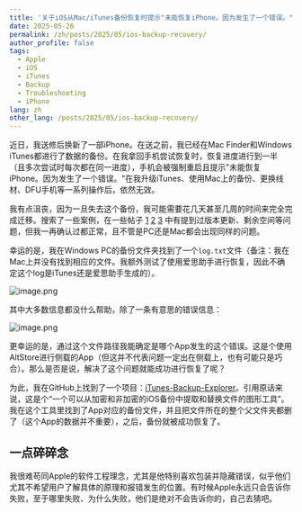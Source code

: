 ```yaml
---
title: '关于iOS从Mac/iTunes备份恢复时提示"未能恢复iPhone。因为发生了一个错误。"的解决方案'
date: 2025-05-26
permalink: /zh/posts/2025/05/ios-backup-recovery/
author_profile: false
tags:
  - Apple
  - iOS
  - iTunes
  - Backup
  - Troubleshooting
  - iPhone
lang: zh
other_lang: /posts/2025/05/ios-backup-recovery/
---
```

近日，我送修后换新了一部iPhone。在送之前，我已经在Mac Finder和Windows iTunes都进行了数据的备份。在我拿回手机尝试恢复时，恢复进度进行到一半（且多次尝试时每次都在同一进度），手机会被强制重启且提示"未能恢复iPhone。因为发生了一个错误。"在我升级iTunes、使用Mac上的备份、更换线材、DFU手机等一系列操作后，依然无效。

我有点沮丧，因为一旦失去这个备份，我可能需要花几天甚至几周的时间来完全完成迁移。搜索了一些案例，在一些帖子 [1](https://www.reddit.com/r/iphonehelp/comments/7188lt/iitunes_could_not_restore_this_iphone_because_an/) [2](https://discussions.apple.com/thread/254114947?sortBy=rank) [3](https://support.apple.com/en-us/108308) 中有提到过版本更新、剩余空间等问题，但我一再确认过都正常，且不管是PC还是Mac都会出现同样的问题。

幸运的是，我在Windows PC的备份文件夹找到了一个`log.txt`文件（备注：我在Mac上并没有找到相应的文件。我额外测试了使用爱思助手进行恢复，因此不确定这个log是iTunes还是爱思助手生成的）。

![image.png](https://i.tsk.im/file/4X2KUTER.png)

其中大多数信息都没什么帮助，除了一条有意思的错误信息：

![image.png](https://i.tsk.im/file/TvmugLT9.png)

更幸运的是，通过这个文件路径我能确定是哪个App发生的这个错误。这是个使用AltStore进行侧载的App（但这并不代表问题一定出在侧载上，也有可能只是巧合）。那么是否是说，解决了这个问题就能成功进行恢复了呢？

为此，我在GitHub上找到了一个项目：[iTunes-Backup-Explorer](https://github.com/MaxiHuHe04/iTunes-Backup-Explorer)。引用原话来说，这是个“一个可以从加密和非加密的iOS备份中提取和替换文件的图形工具”。我在这个工具里找到了App对应的备份文件，并且把文件所在的整个父文件夹都删了（这个App的数据并不重要），之后，备份就被成功恢复了。

## 一点碎碎念

我很难苟同Apple的软件工程理念，尤其是他特别喜欢包装并隐藏错误，似乎他们尤其不希望用户了解具体的原理和报错发生的位置。有时候Apple永远只会告诉你失败，至于哪里失败、为什么失败，他们是绝对不会告诉你的，自己去猜吧。
